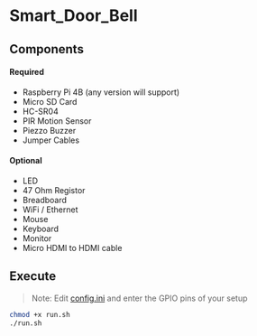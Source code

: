# Smart_Door_Bell

## Components
#### Required
- Raspberry Pi 4B (any version will support)
- Micro SD Card
- HC-SR04
- PIR Motion Sensor
- Piezzo Buzzer
- Jumper Cables
#### Optional
- LED
- 47 Ohm Registor
- Breadboard
- WiFi / Ethernet
- Mouse
- Keyboard
- Monitor
- Micro HDMI to HDMI cable

## Execute
> Note: Edit [config.ini](https://github.com/DhimanGhosh/Smart_Door_Bell/blob/main/config.ini) and enter the GPIO pins of your setup
```sh
chmod +x run.sh
./run.sh
```
